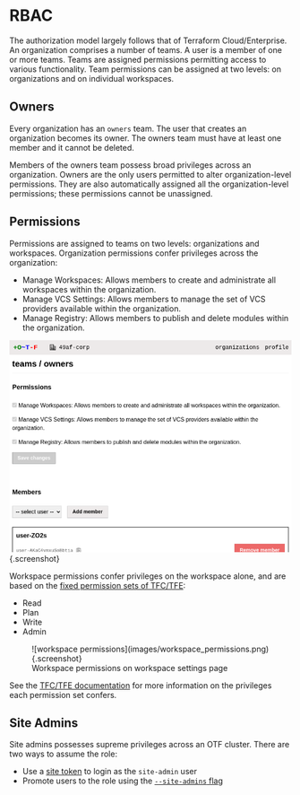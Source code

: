 # RBAC

The authorization model largely follows that of Terraform Cloud/Enterprise. An organization comprises a number of teams. A user is a member of one or more teams. Teams are assigned permissions permitting access to various functionality. Team permissions can be assigned at two levels: on organizations and on individual workspaces.

## Owners

Every organization has an `owners` team. The user that creates an organization becomes its owner. The owners team must have at least one member and it cannot be deleted.

Members of the owners team possess broad privileges across an organization. Owners are the only users permitted to alter organization-level permissions. They are also automatically assigned all the organization-level permissions; these permissions cannot be unassigned.

## Permissions

Permissions are assigned to teams on two levels: organizations and workspaces. Organization permissions confer privileges across the organization:

* Manage Workspaces: Allows members to create and administrate all workspaces within the organization.
* Manage VCS Settings: Allows members to manage the set of VCS providers available within the organization.
* Manage Registry: Allows members to publish and delete modules within the organization.

![organization permissions](images/owners_team_page.png){.screenshot}

Workspace permissions confer privileges on the workspace alone, and are based on the [fixed permission sets of TFC/TFE](https://developer.hashicorp.com/terraform/cloud-docs/users-teams-organizations/permissions#fixed-permission-sets):

* Read
* Plan
* Write
* Admin

<figure markdown>
![workspace permissions](images/workspace_permissions.png){.screenshot}
<figcaption>Workspace permissions on workspace settings page</figcaption>
</figure>

See the [TFC/TFE documentation](https://developer.hashicorp.com/terraform/cloud-docs/users-teams-organizations/permissions#fixed-permission-sets) for more information on the privileges each permission set confers.

## Site Admins

Site admins possesses supreme privileges across an OTF cluster. There are two ways to assume the role:

* Use a [site token](/auth#site-admin-token) to login as the `site-admin` user
* Promote users to the role using the [`--site-admins` flag](/config/flags#-site-admins)
